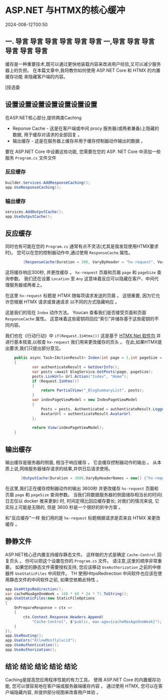 # ASP.NET 与HTMX的核心缓冲

<!--category-- ASP.NET, HTMX -->
<datetime class="hidden">2024-008-12T00:50</datetime>

## 一. 导言 导言 导言 导言 导言 导言 一,导言 导言 导言 导言 导言 导言

缓存是一种重要技术,既可以通过更快地装载内容来改进用户经验,又可以减少服务器上的负担。 在本篇文章中,我将教你如何使用 ASP.NET Core 和 HTMX 的内置缓存功能 来隐藏客户端的内容。

[技选委

## 设置设置设置设置设置设置设置

在ASP.NET核心部分,提供两类Caching

- Reponse Cache - 这是在客户端或中间 procy 服务器(或两者兼备)上隐藏的数据, 用于缓存对请求的全部回复 。
- 输出缓存 - 这是在服务器上缓存并用于缓存控制器动作输出的数据 。

要在 ASP.NET Core 中设置这些功能, 您需要在您的 ASP. NET Core 中添加一些服务 `Program.cs` 文件文件

### 反应缓存

```csharp
builder.Services.AddResponseCaching();
app.UseResponseCaching();
```

### 输出缓存

```csharp
services.AddOutputCache();
app.UseOutputCache();
```

## 反应缓存

同时也有可能在您的 `Program.cs` 通常有点不灵活(尤其是我发现使用HTMX要求时)。 您可以在您的控制器动作中,通过使用 `ResponseCache` 属性。

```csharp
        [ResponseCache(Duration = 300, VaryByHeader = "hx-request", VaryByQueryKeys = new[] {"page", "pageSize"}, Location = ResponseCacheLocation.Any)]
```

这将缓存响应300秒, 并更改缓存 。 `hx-request` 页眉和页眉 `page` 和 `pageSize` 查询参数。 我们还在设置 `Location` 至 `Any` 这意味着反应可以隐藏在客户、中间代理服务器或两者上。

在这里 `hx-request` 标题是 HTMX 随每项请求发送的页眉 。 这很重要, 因为它允许您根据 HTMX 请求或普通请求 以不同的方式隐藏响应 。

这是我们的现在 `Index` 动作方法。 Youcan 查看我们是否接受页面和页面 `ResponseCache` 属性。 这意味着这些密钥将回应“索引”并储存基于这些密钥的不同内容。

我们也在《行动行动》中 `if(Request.IsHtmx())` 这是基于 [HTMX.Net 软件包](https://github.com/khalidabuhakmeh/Htmx.Net)  并进行基本核查,以核查 `hx-request` 我们用来更改缓存的页头 。 在此,如果HTMX提出要求,我们只提出部分意见。

```csharp
    public async Task<IActionResult> Index(int page = 1,int pageSize = 5)
    {
            var authenticateResult = GetUserInfo();
            var posts =await blogService.GetPosts(page, pageSize);
            posts.LinkUrl= Url.Action("Index", "Home");
            if (Request.IsHtmx())
            {
                return PartialView("_BlogSummaryList", posts);
            }
            var indexPageViewModel = new IndexPageViewModel
            {
                Posts = posts, Authenticated = authenticateResult.LoggedIn, Name = authenticateResult.Name,
                AvatarUrl = authenticateResult.AvatarUrl
            };
            
            return View(indexPageViewModel);
    }
```

## 输出缓存

输出缓存是服务器的侧面, 相当于响应缓存 。 它会缓存控制器动作的输出 。 从本质上说,网络服务器储存请求的结果,并供日后请求使用。

```csharp
       [OutputCache(Duration = 3600,VaryByHeaderNames = new[] {"hx-request"},VaryByQueryKeys = new[] {"page", "pageSize"})]
```

在这里,我们正在缓存控制器动作的输出 3600秒 并更改缓存 `hx-request` 页眉和页眉 `page` 和 `pageSize` 查询参数。
当我们将数据服务器的侧面储存相当长的时间( 日志仅以 docker 推来更新) 时, 时间定得比回应缓存要长; 对我们的情况来说, 它实际上可能是无限的, 但是 3600 秒是一个很好的折中方案 。

和"反应缓存"一样 我们用的是 `hx-request` 标题根据请求是否来自 HTMX 来更改缓存 。

## 静静文件

ASP.NET核心还内置支持缓存静态文件。 这样做的方式是确定 `Cache-Control` 回复页头 。 你可以把这个设置在你的 `Program.cs` 文件。
请注意,这里的顺序非常重要。 如果您的静态文件需要授权支持, 您应该移动 `UseAuthorization` 之前的中继器件 `UseStaticFiles` 中间软件。 TH 使用HttpsRedirection 中间软件也应该在使用静态文件的中间软件之前, 如果您依赖此特性 。

```csharp
app.UseHttpsRedirection();
var cacheMaxAgeOneWeek = (60 * 60 * 24 * 7).ToString();
app.UseStaticFiles(new StaticFileOptions
{
    OnPrepareResponse = ctx =>
    {
        ctx.Context.Response.Headers.Append(
            "Cache-Control", $"public, max-age={cacheMaxAgeOneWeek}");
    }
});
app.UseRouting();
app.UseCors("AllowMostlylucid");
app.UseAuthentication();
app.UseAuthorization();
```

## 结论 结论 结论 结论 结论

Caching是提高您应用程序性能的有力工具。 使用 ASP.NET Core 的内置缓存功能, 您可以很容易地在客户端或服务器端缓存内容 。 通过使用 HTMX, 您可以在客户端隐藏内容, 并提供部分视图来改善用户体验 。